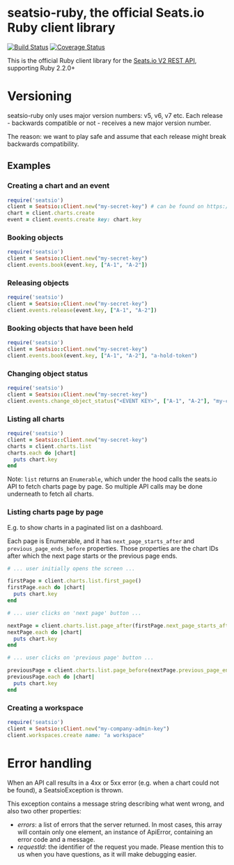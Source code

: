 # seatsio-ruby, the official Seats.io Ruby client library

[![Build Status](https://travis-ci.org/seatsio/seatsio-ruby.svg?branch=master)](https://travis-ci.org/seatsio/seatsio-ruby)
[![Coverage Status](https://coveralls.io/repos/github/seatsio/seatsio-ruby/badge.svg?branch=master)](https://coveralls.io/github/seatsio/seatsio-ruby?branch=master)

This is the official Ruby client library for the [Seats.io V2 REST API](https://docs.seats.io/docs/api-overview), supporting Ruby 2.2.0+


# Versioning

seatsio-ruby only uses major version numbers: v5, v6, v7 etc. Each release - backwards compatible or not - receives a new major version number.

The reason: we want to play safe and assume that each release might break backwards compatibility.

## Examples

### Creating a chart and an event

```ruby
require('seatsio')
client = Seatsio::Client.new("my-secret-key") # can be found on https://app.seats.io/settings
chart = client.charts.create
event = client.events.create key: chart.key
```

### Booking objects

```ruby
require('seatsio')
client = Seatsio::Client.new("my-secret-key")
client.events.book(event.key, ["A-1", "A-2"])
```

### Releasing objects

```ruby
require('seatsio')
client = Seatsio::Client.new("my-secret-key")
client.events.release(event.key, ["A-1", "A-2"])
```

### Booking objects that have been held

```ruby
require('seatsio')
client = Seatsio::Client.new("my-secret-key")
client.events.book(event.key, ["A-1", "A-2"], "a-hold-token")
```

### Changing object status

```ruby
require('seatsio')
client = Seatsio::Client.new("my-secret-key")
client.events.change_object_status("<EVENT KEY>", ["A-1", "A-2"], "my-custom-status")
```

### Listing all charts

```ruby
require('seatsio')
client = Seatsio::Client.new("my-secret-key")
charts = client.charts.list
charts.each do |chart|
  puts chart.key
end
```

Note: `list` returns an `Enumerable`, which under the hood calls the seats.io API to fetch charts page by page. So multiple API calls may be done underneath to fetch all charts.

### Listing charts page by page

E.g. to show charts in a paginated list on a dashboard.

Each page is Enumerable, and it has `next_page_starts_after` and `previous_page_ends_before` properties. Those properties are the chart IDs after which the next page starts or the previous page ends.

```ruby
# ... user initially opens the screen ...

firstPage = client.charts.list.first_page()
firstPage.each do |chart|
  puts chart.key
end
```

```ruby
# ... user clicks on 'next page' button ...

nextPage = client.charts.list.page_after(firstPage.next_page_starts_after)
nextPage.each do |chart|
  puts chart.key
end
```

```ruby
# ... user clicks on 'previous page' button ...

previousPage = client.charts.list.page_before(nextPage.previous_page_ends_before)
previousPage.each do |chart|
  puts chart.key
end
```

### Creating a workspace

```ruby
require('seatsio')
client = Seatsio::Client.new("my-company-admin-key")
client.workspaces.create name: "a workspace"
```

# Error handling

When an API call results in a 4xx or 5xx error (e.g. when a chart could not be found), a SeatsioException is thrown.

This exception contains a message string describing what went wrong, and also two other properties:

* *errors*: a list of errors that the server returned. In most cases, this array will contain only one element, an instance of ApiError, containing an error code and a message.
* *requestId*: the identifier of the request you made. Please mention this to us when you have questions, as it will make debugging easier.
